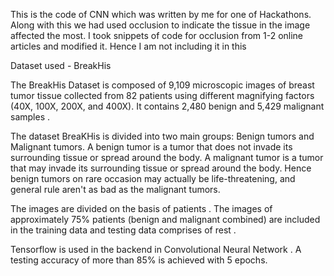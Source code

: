 This is the code of CNN which was written by me for one of Hackathons. Along with this we had used occlusion to indicate the tissue in the image affected the most. I took snippets of code for occlusion from 1-2 online articles and modified it. Hence I am not including it in this

Dataset used - BreakHis 

The BreakHis Dataset is  composed of 9,109 microscopic images of breast tumor tissue collected from 82 patients using different magnifying factors (40X, 100X, 200X, and 400X). It contains 2,480  benign and 5,429 malignant samples . 

The dataset BreaKHis is divided into two main groups: Benign tumors and Malignant tumors. A benign tumor is a tumor that does not invade its surrounding tissue or spread around the body. A malignant tumor is a tumor that may invade its surrounding tissue or spread around the body. Hence benign tumors on rare occasion may actually be life-threatening, and general rule aren't as bad as the malignant tumors. 

The images are divided on the basis of patients . The images of approximately 75% patients (benign and malignant combined) are included in the training data and testing data comprises of rest . 

Tensorflow is used in the backend in Convolutional Neural Network . A testing accuracy of more than 85% is achieved with 5 epochs.
